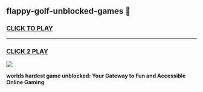 
## flappy-golf-unblocked-games 👋
<h3>
<a href="https://premium.freeplayer.one?title=flappy-golf-unblocked-games&ref=14F">CLICK TO PLAY</a></h3>
<hr>

<h3>
<a href="https://premium.freeplayer.one?title=flappy-golf-unblocked-games&ref=14F">CLICK 2 PLAY</a>
  
</h3>

<a href="https://premium.freeplayer.one?title=flappy-golf-unblocked-games&ref=12F/"><img src="https://clearcache.store/games.png"></a>


**worlds hardest game unblocked: Your Gateway to Fun and Accessible Online Gaming**
